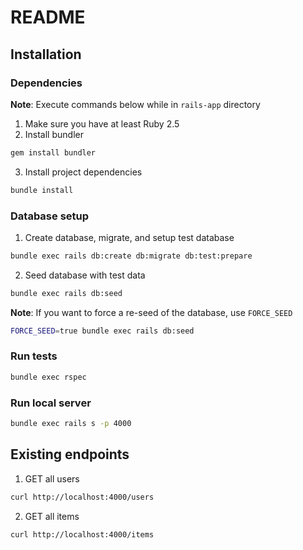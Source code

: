 # README

## Installation
### Dependencies
**Note**: Execute commands below while in `rails-app` directory
1. Make sure you have at least Ruby 2.5
2. Install bundler
```sh
gem install bundler
```
3. Install project dependencies
```sh
bundle install
```

### Database setup
1. Create database, migrate, and setup test database
```sh
bundle exec rails db:create db:migrate db:test:prepare
```
2. Seed database with test data
```sh
bundle exec rails db:seed
```
**Note**: If you want to force a re-seed of the database, use `FORCE_SEED`
```sh
FORCE_SEED=true bundle exec rails db:seed
```

### Run tests
```sh
bundle exec rspec
```


### Run local server
```sh
bundle exec rails s -p 4000
```

## Existing endpoints
1. GET all users
```sh
curl http://localhost:4000/users
```
2. GET all items
```sh
curl http://localhost:4000/items
```
